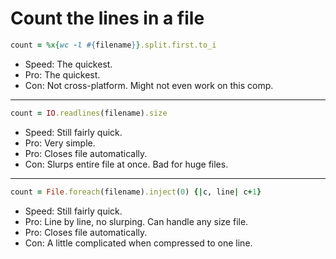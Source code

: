 # Count the lines in a file


```ruby
count = %x{wc -l #{filename}}.split.first.to_i
```

- Speed: The quickest.
- Pro: The quickest.
- Con: Not cross-platform. Might not even work on this comp.

-------------

```ruby
count = IO.readlines(filename).size
```

- Speed: Still fairly quick.
- Pro: Very simple.
- Pro: Closes file automatically.
- Con: Slurps entire file at once. Bad for huge files.

-------------

```ruby
count = File.foreach(filename).inject(0) {|c, line| c+1}
```

- Speed: Still fairly quick.
- Pro: Line by line, no slurping. Can handle any size file.
- Pro: Closes file automatically.
- Con: A little complicated when compressed to one line.


